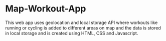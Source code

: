 # Map-Workout-App
This web app uses geolocation and local storage API where workouts like running or cycling is added to different areas on map and the data is stored in local storage and is created using HTML, CSS and Javascript.
